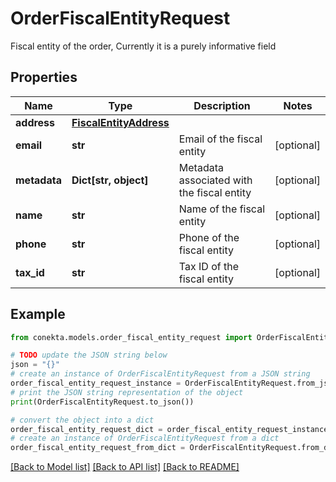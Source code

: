 # OrderFiscalEntityRequest

Fiscal entity of the order, Currently it is a purely informative field

## Properties

Name | Type | Description | Notes
------------ | ------------- | ------------- | -------------
**address** | [**FiscalEntityAddress**](FiscalEntityAddress.md) |  | 
**email** | **str** | Email of the fiscal entity | [optional] 
**metadata** | **Dict[str, object]** | Metadata associated with the fiscal entity | [optional] 
**name** | **str** | Name of the fiscal entity | [optional] 
**phone** | **str** | Phone of the fiscal entity | [optional] 
**tax_id** | **str** | Tax ID of the fiscal entity | [optional] 

## Example

```python
from conekta.models.order_fiscal_entity_request import OrderFiscalEntityRequest

# TODO update the JSON string below
json = "{}"
# create an instance of OrderFiscalEntityRequest from a JSON string
order_fiscal_entity_request_instance = OrderFiscalEntityRequest.from_json(json)
# print the JSON string representation of the object
print(OrderFiscalEntityRequest.to_json())

# convert the object into a dict
order_fiscal_entity_request_dict = order_fiscal_entity_request_instance.to_dict()
# create an instance of OrderFiscalEntityRequest from a dict
order_fiscal_entity_request_from_dict = OrderFiscalEntityRequest.from_dict(order_fiscal_entity_request_dict)
```
[[Back to Model list]](../README.md#documentation-for-models) [[Back to API list]](../README.md#documentation-for-api-endpoints) [[Back to README]](../README.md)


